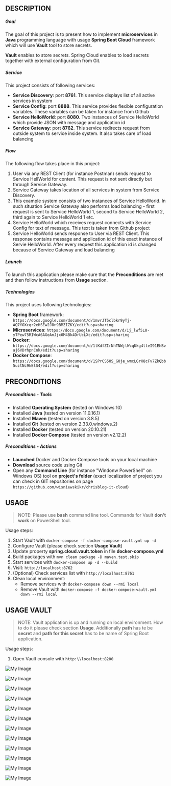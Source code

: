 DESCRIPTION
-----------

##### Goal
The goal of this project is to present how to implement **microservices** in **Java** programming language with usage **Spring Boot Cloud** framework which will use **Vault** tool to store secrets.

**Vault** enables to store secrets. Spring Cloud enables to load secrets together with external configuration from Git.

##### Service
This project consists of following services:
* **Service Discovery**: port **8761**. This service displays list of all active services in system
* **Service Config**: port **8888**. This service provides flexible configuration variables. These variables can be taken for instance from Github
* **Service HelloWorld**: port **8080**. Two instances of Service HelloWorld which provide JSON with message and application id
* **Service Gateway**: port **8762**. This service redirects request from outside system to service inside system. It also takes care of load balancing

##### Flow
The following flow takes place in this project:
1. User via any REST Client (for instance Postman) sends request to Service HellWorld for content. This request is not sent directly but through Service Gateway. 
1. Service Gateway takes location of all services in system from Service Discovery.
1. This example system consists of two instances of Service HelloWorld. In such situation Service Gateway also performs load balancing - first request is sent to Service HelloWorld 1,
second to Service HelloWorld 2, third again to Service HelloWorld 1 etc. 
1. Service HelloWorld which receives request connects with Service Config for text of message. This text is taken from Github project
1. Service HelloWorld sends response to User via REST Client. This response contains message and application id of this exact instance of Servie HelloWorld. 
After every request this application id is changed because of Service Gateway and load balancing

##### Launch
To launch this application please make sure that the **Preconditions** are met and then follow instructions from **Usage** section.

##### Technologies
This project uses following technologies:
* **Spring Boot** framework: `https://docs.google.com/document/d/1mvrJT5clbkr9yTj-AQ7YOXcqr2eHSEw2J8n9BMZIZKY/edit?usp=sharing`
* **Microservices**: `https://docs.google.com/document/d/1j_lwf5L0-yTPew75RIWcA6AGeAnJjx0M4Bk4DrUcLXc/edit?usp=sharing`
* **Docker**: `https://docs.google.com/document/d/1tKdfZIrNhTNWjlWcqUkg4lteI91EhBvaj6VDrhpnCnk/edit?usp=sharing`
* **Docker Compose**: `https://docs.google.com/document/d/1SPrCS5OS_G0je_wmcLGrX8cFv7ZkQbb5uztNc9kElS4/edit?usp=sharing`


PRECONDITIONS
-------------

##### Preconditions - Tools
* Installed **Operating System** (tested on Windows 10)
* Installed **Java** (tested on version 11.0.16.1)
* Installed **Maven** (tested on version 3.8.5)
* Installed **Git** (tested on version 2.33.0.windows.2)
* Installed **Docker** (tested on version 20.10.21)
* Installed **Docker Compose** (tested on version v2.12.2)

##### Preconditions - Actions
* **Launched** Docker and Docker Compose tools on your local machine
* **Download** source code using Git 
* Open any **Command Line** (for instance "Windonw PowerShell" on Windows OS) tool on **project's folder** (exact localization of project you can check in GIT repositories on page `https://github.com/wisniewskikr/chrisblog-it-cloud`)


USAGE
-----

> NOTE: Please use **bash** command line tool. Commands for Vault **don't work** on PowerShell tool.

Usage steps:
1. Start Vault with `docker-compose -f docker-compose-vault.yml up -d`
1. Configure Vault (please check section **Usage Vault**)
1. Update property **spring.cloud.vault.token** in file **docker-compose.yml**
1. Build packages with `mvn clean package -D maven.test.skip`
1. Start services with `docker-compose up -d --build`
1. Visit: `http://localhost:8762`
1. (Optional) Check services list with `http://localhost:8761`
1. Clean local environment:
     * Remove services with `docker-compose down --rmi local`
     * Remove Vault with `docker-compose -f docker-compose-vault.yml down --rmi local`     


USAGE VAULT
-----------

> NOTE: Vault application is up and running on local environment. How to do it please check section **Usage**. Additionally **path** has te be **secret** and **path for this secret** has to be name of Spring Boot application.

Usage steps:
1. Open Vault console with `http:\\localhost:8200`

![My Image](vault-1.png)

![My Image](vault-2.png)

![My Image](vault-3.png)

![My Image](vault-4.png)

![My Image](vault-5.png)

![My Image](vault-6.png)

![My Image](vault-7.png)

![My Image](vault-8.png)

![My Image](vault-9.png)

![My Image](vault-10.png)

![My Image](vault-11.png)

![My Image](vault-12.png)
